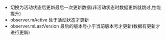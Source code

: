 - 切换为活动状态后更新最后一次更新数据(非活动状态时数据更新就跳过,性能提升)
- observer.mActive 处于活动状态才更新
- observer.mLastVersion 最后的版本号小于当前版本号才更新(数据有更新才进行更新)
